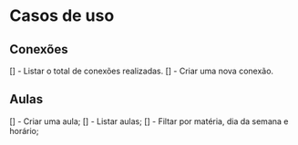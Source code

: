 # Casos de uso

## Conexões

[] - Listar o total de conexões realizadas.
[] - Criar uma nova conexão.

## Aulas
[] - Criar uma aula; 
[] - Listar aulas;
  [] - Filtar por matéria, dia da semana e horário;